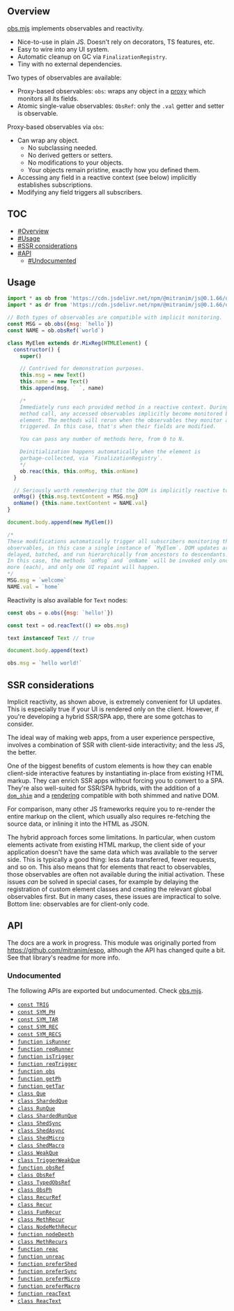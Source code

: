 ## Overview

[obs.mjs](../obs.mjs) implements observables and reactivity.

* Nice-to-use in plain JS. Doesn't rely on decorators, TS features, etc.
* Easy to wire into any UI system.
* Automatic cleanup on GC via `FinalizationRegistry`.
* Tiny with no external dependencies.

Two types of observables are available:
* Proxy-based observables: `obs`: wraps any object in a [proxy](https://developer.mozilla.org/en-US/docs/Web/JavaScript/Reference/Global_Objects/Proxy) which monitors all its fields.
* Atomic single-value observables: `ObsRef`: only the `.val` getter and setter is observable.

Proxy-based observables via `obs`:
* Can wrap any object.
  * No subclassing needed.
  * No derived getters or setters.
  * No modifications to your objects.
  * Your objects remain pristine, exactly how you defined them.
* Accessing any field in a reactive context (see below) implicitly establishes subscriptions.
* Modifying any field triggers all subscribers.

## TOC

* [#Overview](#overview)
* [#Usage](#usage)
* [#SSR considerations](#ssr_considerations)
* [#API](#api)
  * [#Undocumented](#undocumented)

## Usage

```js
import * as ob from 'https://cdn.jsdelivr.net/npm/@mitranim/js@0.1.66/obs.mjs'
import * as dr from 'https://cdn.jsdelivr.net/npm/@mitranim/js@0.1.66/dom_reg.mjs'

// Both types of observables are compatible with implicit monitoring.
const MSG = ob.obs({msg: `hello`})
const NAME = ob.obsRef(`world`)

class MyElem extends dr.MixReg(HTMLElement) {
  constructor() {
    super()

    // Contrived for demonstration purposes.
    this.msg = new Text()
    this.name = new Text()
    this.append(msg, ` `, name)

    /*
    Immediately runs each provided method in a reactive context. During each
    method call, any accessed observables implicitly become monitored by this
    element. The methods will rerun when the observables they monitor are
    triggered. In this case, that's when their fields are modified.

    You can pass any number of methods here, from 0 to N.

    Deinitialization happens automatically when the element is
    garbage-collected, via `FinalizationRegistry`.
    */
    ob.reac(this, this.onMsg, this.onName)
  }

  // Seriously worth remembering that the DOM is implicitly reactive too!
  onMsg() {this.msg.textContent = MSG.msg}
  onName() {this.name.textContent = NAME.val}
}

document.body.append(new MyElem())

/*
These modifications automatically trigger all subscribers monitoring the
observables, in this case a single instance of `MyElem`. DOM updates are
delayed, batched, and run hierarchically from ancestors to descendants.
In this case, the methods `onMsg` and `onName` will be invoked only once
more (each), and only one UI repaint will happen.
*/
MSG.msg = `welcome`
NAME.val = `home`
```

Reactivity is also available for `Text` nodes:

```js
const obs = o.obs({msg: `hello!`})

const text = od.reacText(() => obs.msg)

text instanceof Text // true

document.body.append(text)

obs.msg = `hello world!`
```

## SSR considerations

Implicit reactivity, as shown above, is extremely convenient for UI updates. This is especially true if your UI is rendered only on the client. However, if you're developing a hybrid SSR/SPA app, there are some gotchas to consider.

The ideal way of making web apps, from a user experience perspective, involves a combination of SSR with client-side interactivity; and the less JS, the better.

One of the biggest benefits of custom elements is how they can enable client-side interactive features by instantiating in-place from existing HTML markup. They can enrich SSR apps without forcing you to convert to a SPA. They're also well-suited for SSR/SPA hybrids, with the addition of a [`dom_shim`](dom_shim_readme.md) and a [rendering](prax_readme.md) compatible with both shimmed and native DOM.

For comparison, many other JS frameworks require you to re-render the entire markup on the client, which usually also requires re-fetching the source data, or inlining it into the HTML as JSON.

The hybrid approach forces some limitations. In particular, when custom elements activate from existing HTML markup, the client side of your application doesn't have the same data which was available to the server side. This is typically a good thing: less data transferred, fewer requests, and so on. This also means that for elements that react to observables, those observables are often not available during the initial activation. These issues _can_ be solved in special cases, for example by delaying the registration of custom element classes and creating the relevant global observables first. But in many cases, these issues are impractical to solve. Bottom line: observables are for client-only code.

## API

The docs are a work in progress. This module was originally ported from https://github.com/mitranim/espo, although the API has changed quite a bit. See that library's readme for more info.

### Undocumented

The following APIs are exported but undocumented. Check [obs.mjs](../obs.mjs).

  * [`const TRIG`](../obs.mjs#L4)
  * [`const SYM_PH`](../obs.mjs#L5)
  * [`const SYM_TAR`](../obs.mjs#L6)
  * [`const SYM_REC`](../obs.mjs#L7)
  * [`const SYM_RECS`](../obs.mjs#L8)
  * [`function isRunner`](../obs.mjs#L10)
  * [`function reqRunner`](../obs.mjs#L11)
  * [`function isTrigger`](../obs.mjs#L13)
  * [`function reqTrigger`](../obs.mjs#L14)
  * [`function obs`](../obs.mjs#L16)
  * [`function getPh`](../obs.mjs#L17)
  * [`function getTar`](../obs.mjs#L18)
  * [`class Que`](../obs.mjs#L33)
  * [`class ShardedQue`](../obs.mjs#L84)
  * [`class RunQue`](../obs.mjs#L99)
  * [`class ShardedRunQue`](../obs.mjs#L100)
  * [`class ShedSync`](../obs.mjs#L123)
  * [`class ShedAsync`](../obs.mjs#L141)
  * [`class ShedMicro`](../obs.mjs#L178)
  * [`class ShedMacro`](../obs.mjs#L182)
  * [`class WeakQue`](../obs.mjs#L195)
  * [`class TriggerWeakQue`](../obs.mjs#L236)
  * [`function obsRef`](../obs.mjs#L247)
  * [`class ObsRef`](../obs.mjs#L254)
  * [`class TypedObsRef`](../obs.mjs#L281)
  * [`class ObsPh`](../obs.mjs#L288)
  * [`class RecurRef`](../obs.mjs#L338)
  * [`class Recur`](../obs.mjs#L364)
  * [`class FunRecur`](../obs.mjs#L395)
  * [`class MethRecur`](../obs.mjs#L400)
  * [`class NodeMethRecur`](../obs.mjs#L416)
  * [`function nodeDepth`](../obs.mjs#L421)
  * [`class MethRecurs`](../obs.mjs#L427)
  * [`function reac`](../obs.mjs#L462)
  * [`function unreac`](../obs.mjs#L463)
  * [`function preferShed`](../obs.mjs#L465)
  * [`function preferSync`](../obs.mjs#L466)
  * [`function preferMicro`](../obs.mjs#L467)
  * [`function preferMacro`](../obs.mjs#L468)
  * [`function reacText`](../obs.mjs#L475)
  * [`class ReacText`](../obs.mjs#L477)
